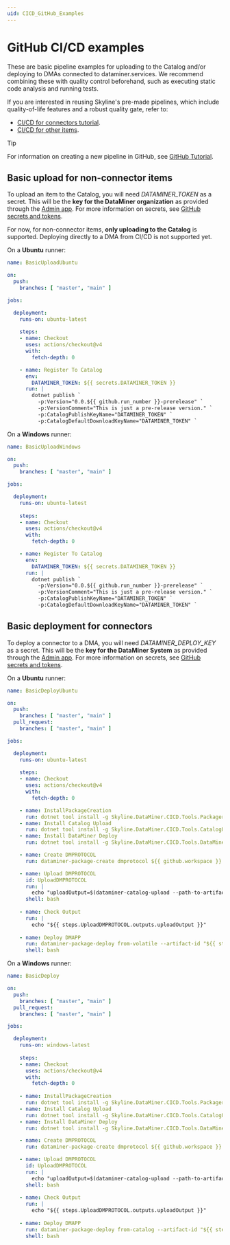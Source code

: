```yaml
---
uid: CICD_GitHub_Examples
---
```


# GitHub CI/CD examples

These are basic pipeline examples for uploading to the Catalog and/or deploying to DMAs connected to dataminer.services. We recommend combining these with quality control beforehand, such as executing static code analysis and running tests.

If you are interested in reusing Skyline's pre-made pipelines, which include quality-of-life features and a robust quality gate, refer to:

- [CI/CD for connectors tutorial](xref:CICD_Tutorial_For_Connectors_VisualStudio_And_GitHub).
- [CI/CD for other items](xref:github_reusable_workflows_dataminer_app_packages_master_workflow).

> [!TIP]
> For information on creating a new pipeline in GitHub, see [GitHub Tutorial](https://docs.github.com/en/actions/quickstart).

## Basic upload for non-connector items

To upload an item to the Catalog, you will need *DATAMINER_TOKEN* as a secret. This will be the **key for the DataMiner organization** as provided through the [Admin app](xref:Admin). For more information on secrets, see [GitHub secrets and tokens](xref:GitHub_Secrets).

For now, for non-connector items, **only uploading to the Catalog** is supported. Deploying directly to a DMA from CI/CD is not supported yet.

On a **Ubuntu** runner:

```yml
name: BasicUploadUbuntu

on:
  push:
    branches: [ "master", "main" ]

jobs:

  deployment:
    runs-on: ubuntu-latest 
    
    steps:
    - name: Checkout
      uses: actions/checkout@v4
      with:
        fetch-depth: 0

    - name: Register To Catalog
      env:
        DATAMINER_TOKEN: ${{ secrets.DATAMINER_TOKEN }}
      run: |
        dotnet publish `
          -p:Version="0.0.${{ github.run_number }}-prerelease" `
          -p:VersionComment="This is just a pre-release version." `
          -p:CatalogPublishKeyName="DATAMINER_TOKEN" `
          -p:CatalogDefaultDownloadKeyName="DATAMINER_TOKEN" `
```

On a **Windows** runner:

```yml
name: BasicUploadWindows

on:
  push:
    branches: [ "master", "main" ]

jobs:

  deployment:
    runs-on: ubuntu-latest 
    
    steps:
    - name: Checkout
      uses: actions/checkout@v4
      with:
        fetch-depth: 0

    - name: Register To Catalog
      env:
        DATAMINER_TOKEN: ${{ secrets.DATAMINER_TOKEN }}
      run: |
        dotnet publish `
          -p:Version="0.0.${{ github.run_number }}-prerelease" `
          -p:VersionComment="This is just a pre-release version." `
          -p:CatalogPublishKeyName="DATAMINER_TOKEN" `
          -p:CatalogDefaultDownloadKeyName="DATAMINER_TOKEN" `
```

## Basic deployment for connectors

To deploy a connector to a DMA, you will need *DATAMINER_DEPLOY_KEY* as a secret. This will be the **key for the DataMiner System** as provided through the [Admin app](xref:Admin). For more information on secrets, see [GitHub secrets and tokens](xref:GitHub_Secrets).

On a **Ubuntu** runner:

```yml
name: BasicDeployUbuntu

on:
  push:
    branches: [ "master", "main" ]
  pull_request:
    branches: [ "master", "main" ]

jobs:

  deployment:
    runs-on: ubuntu-latest 
    
    steps:
    - name: Checkout
      uses: actions/checkout@v4
      with:
        fetch-depth: 0

    - name: InstallPackageCreation
      run: dotnet tool install -g Skyline.DataMiner.CICD.Tools.Packager
    - name: Install Catalog Upload
      run: dotnet tool install -g Skyline.DataMiner.CICD.Tools.CatalogUpload
    - name: Install DataMiner Deploy
      run: dotnet tool install -g Skyline.DataMiner.CICD.Tools.DataMinerDeploy

    - name: Create DMPROTOCOL
      run: dataminer-package-create dmprotocol ${{ github.workspace }} --name HelloFromGithubUbuntu --output ${{ github.workspace }}

    - name: Upload DMPROTOCOL
      id: UploadDMPROTOCOL
      run: |
        echo "uploadOutput=$(dataminer-catalog-upload --path-to-artifact "${{ github.workspace }}/HelloFromGithubUbuntu.dmprotocol" --dm-catalog-token ${{ secrets.DATAMINER_DEPLOY_KEY }})" >> $GITHUB_OUTPUT
      shell: bash
      
    - name: Check Output
      run: |
        echo "${{ steps.UploadDMPROTOCOL.outputs.uploadOutput }}"
        
    - name: Deploy DMAPP
      run: dataminer-package-deploy from-volatile --artifact-id "${{ steps.UploadDMPROTOCOL.outputs.uploadOutput }}" --dm-system-token "${{ secrets.DATAMINER_DEPLOY_KEY }}"
      shell: bash
```

On a **Windows** runner:

```yml
name: BasicDeploy

on:
  push:
    branches: [ "master", "main" ]
  pull_request:
    branches: [ "master", "main" ]

jobs:

  deployment:
    runs-on: windows-latest 
    
    steps:
    - name: Checkout
      uses: actions/checkout@v4
      with:
        fetch-depth: 0
        
    - name: InstallPackageCreation
      run: dotnet tool install -g Skyline.DataMiner.CICD.Tools.Packager
    - name: Install Catalog Upload
      run: dotnet tool install -g Skyline.DataMiner.CICD.Tools.CatalogUpload
    - name: Install DataMiner Deploy
      run: dotnet tool install -g Skyline.DataMiner.CICD.Tools.DataMinerDeploy

    - name: Create DMPROTOCOL
      run: dataminer-package-create dmprotocol ${{ github.workspace }} --name HelloFromGithubUbuntu --output ${{ github.workspace }}

    - name: Upload DMPROTOCOL
      id: UploadDMPROTOCOL
      run: |
        echo "uploadOutput=$(dataminer-catalog-upload --path-to-artifact "${{ github.workspace }}/HelloFromGithubUbuntu.dmprotocol" --dm-catalog-token ${{ secrets.DATAMINER_DEPLOY_KEY }})" >> $GITHUB_OUTPUT
      shell: bash
      
    - name: Check Output
      run: |
        echo "${{ steps.UploadDMPROTOCOL.outputs.uploadOutput }}"
        
    - name: Deploy DMAPP
      run: dataminer-package-deploy from-catalog --artifact-id "${{ steps.UploadDMPROTOCOL.outputs.uploadOutput }}" --dm-catalog-token "${{ secrets.DATAMINER_DEPLOY_KEY }}"
      shell: bash
```
